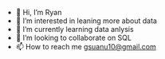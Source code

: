 - 👋 Hi, I’m Ryan
- 👀 I’m interested in leaning more about data
- 🌱 I’m currently learning data anlysis
- 💞️ I’m looking to collaborate on SQL
- 📫 How to reach me gsuanu10@gmail.com

<!---
gsuanu/gsuanu is a ✨ special ✨ repository because its `README.md` (this file) appears on your GitHub profile.
You can click the Preview link to take a look at your changes.
--->
